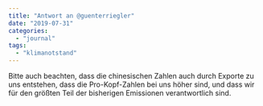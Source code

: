 ```yaml
---
title: "Antwort an @guenterriegler"
date: "2019-07-31"
categories: 
  - "journal"
tags: 
  - "klimanotstand"
---
```


‪Bitte auch beachten, dass die chinesischen Zahlen auch durch Exporte zu uns entstehen, dass die Pro-Kopf-Zahlen bei uns höher sind, und dass wir für den größten Teil der bisherigen Emissionen verantwortlich sind.‬
